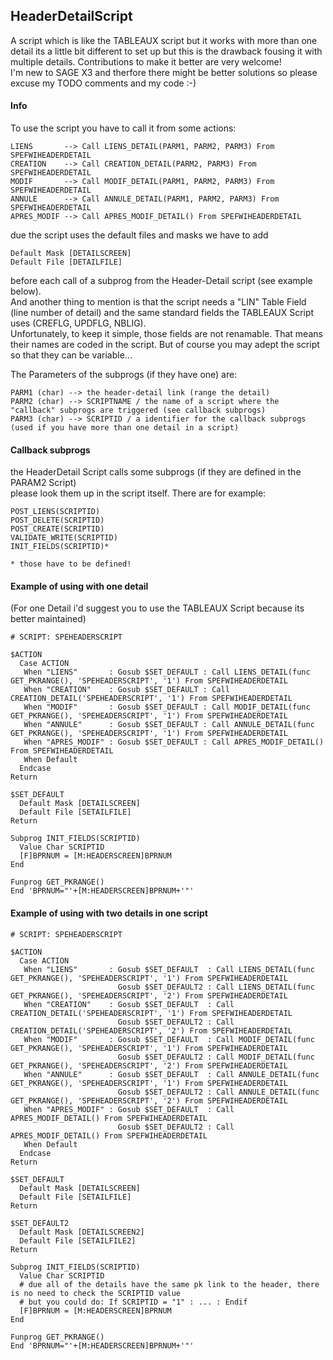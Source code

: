 ## HeaderDetailScript
A script which is like the TABLEAUX script but it works with more than one detail its a little bit different to set up but this is the drawback fousing it with multiple details. Contributions to make it better are very welcome!  
I'm new to SAGE X3 and therfore there might be better solutions so please excuse my TODO comments and my code :-)

#### Info
To use the script you have to call it from some actions:  
```
LIENS       --> Call LIENS_DETAIL(PARM1, PARM2, PARM3) From SPEFWIHEADERDETAIL  
CREATION    --> Call CREATION_DETAIL(PARM2, PARM3) From SPEFWIHEADERDETAIL  
MODIF       --> Call MODIF_DETAIL(PARM1, PARM2, PARM3) From SPEFWIHEADERDETAIL   
ANNULE      --> Call ANNULE_DETAIL(PARM1, PARM2, PARM3) From SPEFWIHEADERDETAIL  
APRES_MODIF --> Call APRES_MODIF_DETAIL() From SPEFWIHEADERDETAIL 
```

due the script uses the default files and masks we have to add   
```
Default Mask [DETAILSCREEN]  
Default File [DETAILFILE]  
```
before each call of a subprog from the Header-Detail script (see example below).  
And another thing to mention is that the script needs a "LIN" Table Field (line number of detail) and the same standard fields the TABLEAUX Script uses (CREFLG, UPDFLG, NBLIG).  
Unfortunately, to keep it simple, those fields are not renamable. That means their names are coded in the script. But of course you may adept the script so that they can be variable...

The Parameters of the subprogs (if they have one) are:  
```
PARM1 (char) --> the header-detail link (range the detail)  
PARM2 (char) --> SCRIPTNAME / the name of a script where the "callback" subprogs are triggered (see callback subprogs)  
PARM3 (char) --> SCRIPTID / a identifier for the callback subprogs (used if you have more than one detail in a script)
```

#### Callback subprogs
the HeaderDetail Script calls some subprogs (if they are defined in the PARAM2 Script)  
please look them up in the script itself. There are for example:
```
POST_LIENS(SCRIPTID)
POST_DELETE(SCRIPTID)
POST_CREATE(SCRIPTID)
VALIDATE_WRITE(SCRIPTID)
INIT_FIELDS(SCRIPTID)*

* those have to be defined!
```

#### Example of using with one detail
(For one Detail i'd suggest you to use the TABLEAUX Script because its better maintained)
```
# SCRIPT: SPEHEADERSCRIPT

$ACTION
  Case ACTION
   When "LIENS"       : Gosub $SET_DEFAULT : Call LIENS_DETAIL(func GET_PKRANGE(), 'SPEHEADERSCRIPT', '1') From SPEFWIHEADERDETAIL   
   When "CREATION"    : Gosub $SET_DEFAULT : Call CREATION_DETAIL('SPEHEADERSCRIPT', '1') From SPEFWIHEADERDETAIL                     
   When "MODIF"       : Gosub $SET_DEFAULT : Call MODIF_DETAIL(func GET_PKRANGE(), 'SPEHEADERSCRIPT', '1') From SPEFWIHEADERDETAIL    
   When "ANNULE"      : Gosub $SET_DEFAULT : Call ANNULE_DETAIL(func GET_PKRANGE(), 'SPEHEADERSCRIPT', '1') From SPEFWIHEADERDETAIL   
   When "APRES_MODIF" : Gosub $SET_DEFAULT : Call APRES_MODIF_DETAIL() From SPEFWIHEADERDETAIL                       
   When Default
  Endcase
Return

$SET_DEFAULT
  Default Mask [DETAILSCREEN]
  Default File [SETAILFILE]
Return

Subprog INIT_FIELDS(SCRIPTID)
  Value Char SCRIPTID
  [F]BPRNUM = [M:HEADERSCREEN]BPRNUM
End

Funprog GET_PKRANGE()
End 'BPRNUM="'+[M:HEADERSCREEN]BPRNUM+'"'
```

#### Example of using with two details in one script
```
# SCRIPT: SPEHEADERSCRIPT

$ACTION
  Case ACTION
   When "LIENS"       : Gosub $SET_DEFAULT  : Call LIENS_DETAIL(func GET_PKRANGE(), 'SPEHEADERSCRIPT', '1') From SPEFWIHEADERDETAIL
                        Gosub $SET_DEFAULT2 : Call LIENS_DETAIL(func GET_PKRANGE(), 'SPEHEADERSCRIPT', '2') From SPEFWIHEADERDETAIL
   When "CREATION"    : Gosub $SET_DEFAULT  : Call CREATION_DETAIL('SPEHEADERSCRIPT', '1') From SPEFWIHEADERDETAIL   
                        Gosub $SET_DEFAULT2 : Call CREATION_DETAIL('SPEHEADERSCRIPT', '2') From SPEFWIHEADERDETAIL
   When "MODIF"       : Gosub $SET_DEFAULT  : Call MODIF_DETAIL(func GET_PKRANGE(), 'SPEHEADERSCRIPT', '1') From SPEFWIHEADERDETAIL  
                        Gosub $SET_DEFAULT2 : Call MODIF_DETAIL(func GET_PKRANGE(), 'SPEHEADERSCRIPT', '2') From SPEFWIHEADERDETAIL
   When "ANNULE"      : Gosub $SET_DEFAULT  : Call ANNULE_DETAIL(func GET_PKRANGE(), 'SPEHEADERSCRIPT', '1') From SPEFWIHEADERDETAIL 
                        Gosub $SET_DEFAULT2 : Call ANNULE_DETAIL(func GET_PKRANGE(), 'SPEHEADERSCRIPT', '2') From SPEFWIHEADERDETAIL 
   When "APRES_MODIF" : Gosub $SET_DEFAULT  : Call APRES_MODIF_DETAIL() From SPEFWIHEADERDETAIL
                        Gosub $SET_DEFAULT2 : Call APRES_MODIF_DETAIL() From SPEFWIHEADERDETAIL                       
   When Default
  Endcase
Return

$SET_DEFAULT
  Default Mask [DETAILSCREEN]
  Default File [SETAILFILE]
Return

$SET_DEFAULT2
  Default Mask [DETAILSCREEN2]
  Default File [SETAILFILE2]
Return

Subprog INIT_FIELDS(SCRIPTID)
  Value Char SCRIPTID
  # due all of the details have the same pk link to the header, there is no need to check the SCRIPTID value
  # but you could do: If SCRIPTID = "1" : ... : Endif
  [F]BPRNUM = [M:HEADERSCREEN]BPRNUM
End

Funprog GET_PKRANGE()
End 'BPRNUM="'+[M:HEADERSCREEN]BPRNUM+'"'
```






